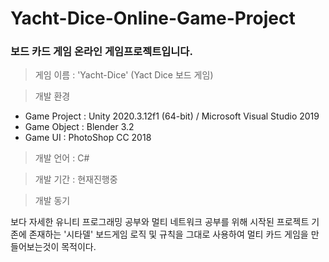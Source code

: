 # Yacht-Dice-Online-Game-Project
### 보드 카드 게임 <Yacht-Dice> 온라인 게임프로젝트입니다.

> 게임 이름 : 'Yacht-Dice' (Yact Dice 보드 게임)

> 개발 환경

 * Game Project : Unity 2020.3.12f1 (64-bit) / Microsoft Visual Studio 2019  
 * Game Object : Blender 3.2
 * Game UI : PhotoShop CC 2018
  
> 개발 언어 : C#
  
> 개발 기간 : 현재진행중
  
> 개발 동기  

보다 자세한 유니티 프로그래밍 공부와 멀티 네트워크 공부를 위해 시작된 프로젝트
기존에 존재하는 '시타델' 보드게임 로직 및 규칙을 그대로 사용하여 멀티 카드 게임을 만들어보는것이 목적이다.
